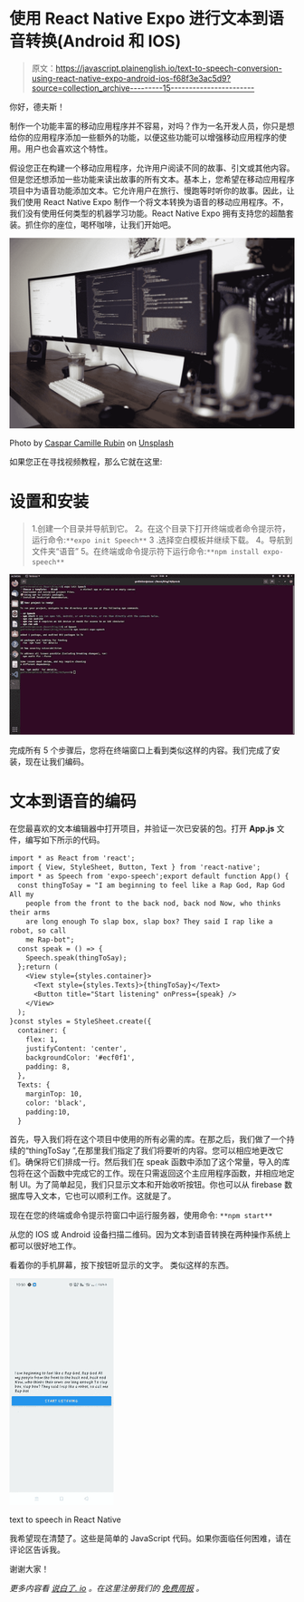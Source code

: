 # 使用 React Native Expo 进行文本到语音转换(Android 和 IOS)

> 原文：<https://javascript.plainenglish.io/text-to-speech-conversion-using-react-native-expo-android-ios-f68f3e3ac5d9?source=collection_archive---------15----------------------->

你好，德夫斯！

制作一个功能丰富的移动应用程序并不容易，对吗？作为一名开发人员，你只是想给你的应用程序添加一些额外的功能，以便这些功能可以增强移动应用程序的使用。用户也会喜欢这个特性。

假设您正在构建一个移动应用程序，允许用户阅读不同的故事、引文或其他内容。但是您还想添加一些功能来读出故事的所有文本。基本上，您希望在移动应用程序项目中为语音功能添加文本。它允许用户在旅行、慢跑等时听你的故事。因此，让我们使用 React Native Expo 制作一个将文本转换为语音的移动应用程序。不，我们没有使用任何类型的机器学习功能。React Native Expo 拥有支持您的超酷套装。抓住你的座位，喝杯咖啡，让我们开始吧。

![](img/81a28ecd675d6340f0981256a1944a3e.png)

Photo by [Caspar Camille Rubin](https://unsplash.com/@casparrubin?utm_source=medium&utm_medium=referral) on [Unsplash](https://unsplash.com?utm_source=medium&utm_medium=referral)

如果您正在寻找视频教程，那么它就在这里:

# 设置和安装

> 1.创建一个目录并导航到它。
> 2。在这个目录下打开终端或者命令提示符，运行命令:`**expo init Speech**`
> 3 .选择空白模板并继续下载。
> 4。导航到文件夹“语音”
> 5。在终端或命令提示符下运行命令:`**npm install expo-speech**`

![](img/15974871d57dc46abc875a497c843fa5.png)

完成所有 5 个步骤后，您将在终端窗口上看到类似这样的内容。我们完成了安装，现在让我们编码。

# 文本到语音的编码

在您最喜欢的文本编辑器中打开项目，并验证一次已安装的包。打开 **App.js** 文件，编写如下所示的代码。

```
import * as React from 'react';
import { View, StyleSheet, Button, Text } from 'react-native';
import * as Speech from 'expo-speech';export default function App() {
  const thingToSay = "I am beginning to feel like a Rap God, Rap God All my 
    people from the front to the back nod, back nod Now, who thinks their arms 
    are long enough To slap box, slap box? They said I rap like a robot, so call 
    me Rap-bot";
  const speak = () => {
    Speech.speak(thingToSay);
  };return (
    <View style={styles.container}>
      <Text style={styles.Texts}>{thingToSay}</Text>
      <Button title="Start listening" onPress={speak} />
    </View>
  );
}const styles = StyleSheet.create({
  container: {
    flex: 1,
    justifyContent: 'center',
    backgroundColor: '#ecf0f1',
    padding: 8,
  },
  Texts: {
    marginTop: 10,
    color: 'black',
    padding:10,
  }
```

首先，导入我们将在这个项目中使用的所有必需的库。在那之后，我们做了一个持续的“thingToSay ”,在那里我们指定了我们将要听的内容。您可以相应地更改它们。确保将它们排成一行。然后我们在 speak 函数中添加了这个常量，导入的库包将在这个函数中完成它的工作。现在只需返回这个主应用程序函数，并相应地定制 UI。为了简单起见，我们只显示文本和开始收听按钮。你也可以从 firebase 数据库导入文本，它也可以顺利工作。这就是了。

现在在您的终端或命令提示符窗口中运行服务器，使用命令: `**npm start**`

从您的 IOS 或 Android 设备扫描二维码。因为文本到语音转换在两种操作系统上都可以很好地工作。

看着你的手机屏幕，按下按钮听显示的文字。
类似这样的东西。

![](img/a511c4114414f71a2f35c37e0ecad456.png)

text to speech in React Native

我希望现在清楚了。这些是简单的 JavaScript 代码。如果你面临任何困难，请在评论区告诉我。

谢谢大家！

*更多内容看* [*说白了. io*](http://plainenglish.io/) *。在这里注册我们的* [*免费周报*](http://newsletter.plainenglish.io/) *。*